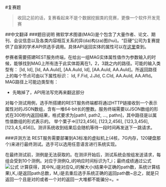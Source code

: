 #复赛题
> 收回之前的话，复赛看起来不是个数据挖掘类的竞赛，更像一个软件开发竞赛

##中文翻译
###题目说明
微软学术图谱(MAG)是个包含了大量作者、论文、期刊、会议信息以及各类内容相互关系的异(da)构(za)图(hui)。“巨硬”公司为复赛提供了自家的学术API供选手调用。具体API返回实体的属性可以在[这里](https://www.microsoft.com/cognitive-services/en-us/academic-knowledge-api/documentation/EntityAttributes)查到。

参赛者需要搭建REST服务终端，在给出一组MAG实体属性值作为参数输入的时候，能够找到MAG上所有连于此实体距离在1，2，3跳之内的路径。可能的输入类型有：
[Id, Id], [Id, AA.AuId], [AA.AuId, Id], [AA.AuId, AA.AuId]。所返回路径上的每个节点可由以下属性标识：
 Id, F.Fid, J.JId, C.CId, AA.AuId, AA.AfId。MAG路径上可能边类型有：
 + 先略掉了，API用法写完再来翻这部分
 
对每个测试用例，选手所搭建的REST服务终端都将通过HTTP链接收到一个表示属性对的JSON数组，含有一堆64-bit长的整数。服务终端需要以JSON数组的形式在300秒内返回结果，格式要求为[path1, path2, …, pathn]，其中路径是以属性值数组的形式表示的。
举个栗子=>[[123,456], [123,2,456], [123,3,456], [123,4,5,456]]。测评系统收到结果后会随机等待一段时间再发送下一跳请求。
 
###评测方法
 REST服务需要部署到A3标准的虚拟机上(4核，7G内存，120硬盘那个)来进行最终测试。选手可以选用任意语言进行系统实现。
 
 在最终测试前，测例是无法获取的。在测评开始后，测试系统会按组发送请求，每组会受到10个测例。对应于测例Q_i的响应时间标识为T_i；最终成绩通过公式
 ![公式](https://studentclub.msra.cn/static/images/bop/2016/score.png)
 计算获得，其中N_i是对应Q_i的解大小(结果中正确的path数，系统计算结果),K_i是返回path总数，M_i是去重后选手系统正确的返回path数~总之，就是只返回一个且是对的或者一个对的返回一大堆都不能骗分=。=
